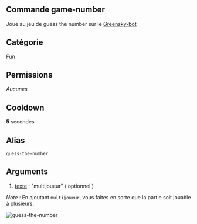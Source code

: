 ## Commande game-number
Joue au jeu de guess the number sur le [Greensky-bot](https://bit.ly/39WtbBC)

## Catégorie
[Fun](../categories/fun.md)

## Permissions
*Aucunes*

## Cooldown
**5** secondes

## Alias
`guess-the-number`

## Arguments
1. [texte](../others/texte.md) : "multijoueur" ( optionnel )

*Note :*
En ajoutant `multijoueur`, vous faites en sorte que la partie soit jouable à plusieurs.

![guess-the-number](https://media.discordapp.net/attachments/976356791451529236/977579469311184916/unknown.png)